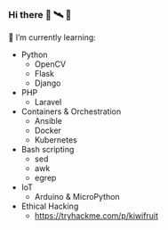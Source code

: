 ### Hi there :rocket: :artificial_satellite: :robot:


🌱 I’m currently learning:
- Python
  - OpenCV
  - Flask
  - Django
- PHP
  - Laravel
- Containers & Orchestration
  - Ansible
  - Docker
  - Kubernetes
- Bash scripting
  - sed
  - awk
  - egrep
- IoT
  - Arduino & MicroPython
- Ethical Hacking
  - https://tryhackme.com/p/kiwifruit
